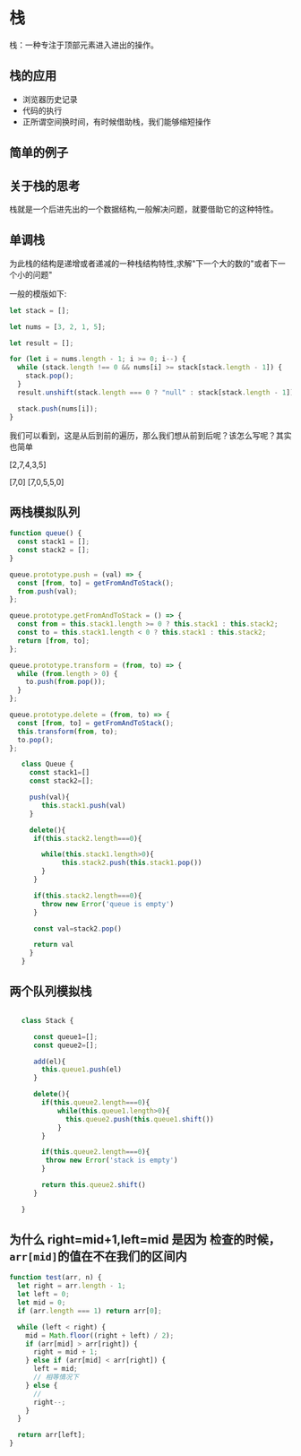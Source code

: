 # 栈

栈：一种专注于顶部元素进入进出的操作。

## 栈的应用

- 浏览器历史记录
- 代码的执行
- 正所谓空间换时间，有时候借助栈，我们能够缩短操作

## 简单的例子

## 关于栈的思考

栈就是一个后进先出的一个数据结构,一般解决问题，就要借助它的这种特性。

## 单调栈

为此栈的结构是递增或者递减的一种栈结构特性,求解"下一个大的数的"或者下一个小的问题"

一般的模版如下:

```js
let stack = [];

let nums = [3, 2, 1, 5];

let result = [];

for (let i = nums.length - 1; i >= 0; i--) {
  while (stack.length !== 0 && nums[i] >= stack[stack.length - 1]) {
    stack.pop();
  }
  result.unshift(stack.length === 0 ? "null" : stack[stack.length - 1]);

  stack.push(nums[i]);
}
```

我们可以看到，这是从后到前的遍历，那么我们想从前到后呢？该怎么写呢？其实也简单

[2,7,4,3,5]

<!-- [7,0,] -->

[7,0]
[7,0,5,5,0]

## 两栈模拟队列

```js
function queue() {
  const stack1 = [];
  const stack2 = [];
}

queue.prototype.push = (val) => {
  const [from, to] = getFromAndToStack();
  from.push(val);
};

queue.prototype.getFromAndToStack = () => {
  const from = this.stack1.length >= 0 ? this.stack1 : this.stack2;
  const to = this.stack1.length < 0 ? this.stack1 : this.stack2;
  return [from, to];
};

queue.prototype.transform = (from, to) => {
  while (from.length > 0) {
    to.push(from.pop());
  }
};

queue.prototype.delete = (from, to) => {
  const [from, to] = getFromAndToStack();
  this.transform(from, to);
  to.pop();
};
```

```js
   class Queue {
     const stack1=[]
     const stack2=[];

     push(val){
        this.stack1.push(val)
     }

     delete(){
      if(this.stack2.length===0){

        while(this.stack1.length>0){
             this.stack2.push(this.stack1.pop())
        }
      }

      if(this.stack2.length===0){
        throw new Error('queue is empty')
      }

      const val=stack2.pop()

      return val
     }
   }

```

## 两个队列模拟栈

```js

   class Stack {

      const queue1=[];
      const queue2=[];

      add(el){
        this.queue1.push(el)
      }

      delete(){
        if(this.queue2.length===0){
            while(this.queue1.length>0){
              this.queue2.push(this.queue1.shift())
            }
        }

        if(this.queue2.length===0){
         throw new Error('stack is empty')
        }

        return this.queue2.shift()
      }

   }


```

## 为什么 right=mid+1,left=mid 是因为 检查的时候，`arr[mid]`的值在不在我们的区间内

```js
function test(arr, n) {
  let right = arr.length - 1;
  let left = 0;
  let mid = 0;
  if (arr.length === 1) return arr[0];

  while (left < right) {
    mid = Math.floor((right + left) / 2);
    if (arr[mid] > arr[right]) {
      right = mid + 1;
    } else if (arr[mid] < arr[right]) {
      left = mid;
      // 相等情况下
    } else {
      //
      right--;
    }
  }

  return arr[left];
}
```
